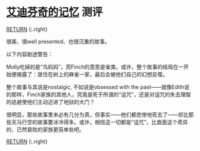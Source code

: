 # [艾迪芬奇的记忆](https://store.steampowered.com/app/501300/What_Remains_of_Edith_Finch/) 测评

[RETURN](/games/)
{:.right}

很美、很well presented、也很沉重的故事。

以下内容剧透警告：

Molly吃掉的是“鸟妈妈”，而Finch的意思是雀类。或许，整个故事的结局在一开始便揭露了：居住在树上的麻雀一家，最后会被他们自己的幻想反噬。

整个故事与其说是nostalgic, 不如说是obsessed with the past——就像Edith说的那样，Finch家族的其他人，究竟是死于所谓的“诅咒”，还是对诅咒的失去理智的逃避使他们主动迈进了地狱的大门？

很明显，那些故事里未必有几分为真，但事实——他们都悲惨地死去了——却比那些天马行空的故事要冰冷得多。或许，相信这一切都是“诅咒”，比直面这个奇异的、已然衰败的家族更简单些吧。

[RETURN](/games/)
{:.right}
